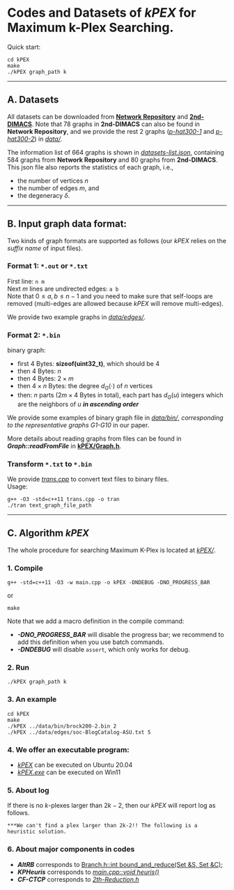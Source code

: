 # Codes and Datasets of $kPEX$ for Maximum  k-Plex Searching.

Quick start:
```shell
cd kPEX
make
./kPEX graph_path k
```


<hr>

## A. Datasets
All datasets can be downloaded from [**Network Repository**](https://networkrepository.com/index.php) and [**2nd-DIMACS**](http://archive.dimacs.rutgers.edu/pub/challenge/graph/). Note that 78 graphs in **2nd-DIMACS** can also be found in **Network Repository**, and we provide the rest 2 graphs ([*p-hat300-1*](./data/p-hat300-1.mtx) and [*p-hat300-2*](./data/p-hat300-2.mtx)) in [*data/*](./data/).

The information list of 664 graphs is shown in [*datasets-list.json*](./data/datasets-list.json), containing 584 graphs from **Network Repository** and 80 graphs from **2nd-DIMACS**. This json file also reports the statistics of each graph, i.e., 
- the number of vertices $n$
- the number of edges $m$, and 
- the degeneracy $\delta$.

<hr>

## B. Input graph data format:
Two kinds of graph formats are supported as follows (our *kPEX* relies on the *suffix name* of input files).

### Format 1: `*.out` or `*.txt`
First line: 
```n m```\
Next $m$ lines are undirected edges: ```a b```\
Note that  $0 \leq a,b \leq n-1$ and you need to make sure that self-loops are removed (multi-edges are allowed because $kPEX$ will remove multi-edges).

We provide  two example graphs in [*data/edges/*](./data/edges/).

### Format 2: `*.bin`
binary graph:
- first $4$ Bytes: **sizeof(uint32_t)**, which should be $4$
- then $4$ Bytes: $n$
- then $4$ Bytes: $2\times m$
- then $4\times n$ Bytes: the degree $d_G(\cdot)$ of $n$ vertices
- then: $n$ parts ($2m\times 4$ Bytes in total), each part has $d_G(u)$ integers which are the neighbors of $u$ ***in ascending order***

We provide some examples of binary graph file  in [*data/bin/*](./data/bin/), *corresponding to the representative graphs G1-G10* in our paper.

More details about reading graphs from files can be found in ***Graph::readFromFile*** in [**kPEX/Graph.h**](./kPEX/Graph.h).


### Transform `*.txt` to `*.bin`
We provide [*trans.cpp*](./data/trans-graph-from-char-to-bin/trans.cpp) to convert text files to binary files.\
Usage:
```shell
g++ -O3 -std=c++11 trans.cpp -o tran
./tran text_graph_file_path
```

<hr>

## C. Algorithm $kPEX$
The whole procedure for searching Maximum K-Plex is located at [*kPEX/*](./kPEX/). 

### 1. Compile
```shell
g++ -std=c++11 -O3 -w main.cpp -o kPEX -DNDEBUG -DNO_PROGRESS_BAR
```
or
```shell
make
```

Note that we add a macro definition in the compile command: 
- ***-DNO_PROGRESS_BAR*** will disable the progress bar; we recommend to add this definition when you use batch commands. 
- ***-DNDEBUG*** will disable  `assert`, which only works for debug.

### 2. Run
```shell
./kPEX graph_path k
```

### 3. An example
```shell
cd kPEX
make
./kPEX ../data/bin/brock200-2.bin 2
./kPEX ../data/edges/soc-BlogCatalog-ASU.txt 5
```


### 4. We offer an executable program:
- [*kPEX*](./kPEX/kPEX)  can be executed on Ubuntu 20.04
- [*kPEX.exe*](./kPEX/kPEX.exe) can be executed on Win11


### 5. About log
If there is no $k$-plexes larger than $2k-2$, then our $kPEX$ will report log as follows.
```
***We can't find a plex larger than 2k-2!! The following is a heuristic solution.
```

### 6. About major components in codes
- ***AltRB*** corresponds to [Branch.h::int bound_and_reduce(Set &S, Set &C)](./kPEX/Branch.h);
- ***KPHeuris*** corresponds to [*main.cpp::void heuris()*](./kPEX/main.cpp)
- ***CF-CTCP*** corresponds to [*2th-Reduction.h*](./kPEX/2th-Reduction.h)